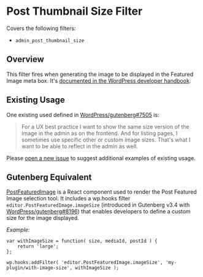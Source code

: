 # Post Thumbnail Size Filter

Covers the following filters:

* `admin_post_thumbnail_size`

## Overview

This filter fires when generating the image to be displayed in the Featured Image meta box. It's [documented in the WordPress developer handbook](https://developer.wordpress.org/reference/hooks/admin_post_thumbnail_size/).

## Existing Usage

One existing used defined in [WordPress/gutenberg#7505](https://github.com/WordPress/gutenberg/issues/7505) is:

> For a UX best practice I want to show the same size version of the image in the admin as on the frontend. And for listing pages, I sometimes use specific other or custom image sizes. That's what I want to be able to reflect in the admin as well.

Please [open a new issue](https://github.com/danielbachhuber/gutenberg-migration-guide/issues) to suggest additional examples of existing usage.

## Gutenberg Equivalent

[PostFeaturedImage](https://github.com/WordPress/gutenberg/tree/master/editor/components/post-featured-image) is a React component used to render the Post Featured Image selection tool.
It includes a wp.hooks filter `editor.PostFeaturedImage.imageSize` (introduced in Gutenberg v3.4 with [WordPress/gutenberg#8196](https://github.com/WordPress/gutenberg/pull/8196)) that enables developers to define a custom size for the image displayed.

_Example:_

```
var withImageSize = function( size, mediaId, postId ) {
	return 'large';
};

wp.hooks.addFilter( 'editor.PostFeaturedImage.imageSize', 'my-plugin/with-image-size', withImageSize );
```
